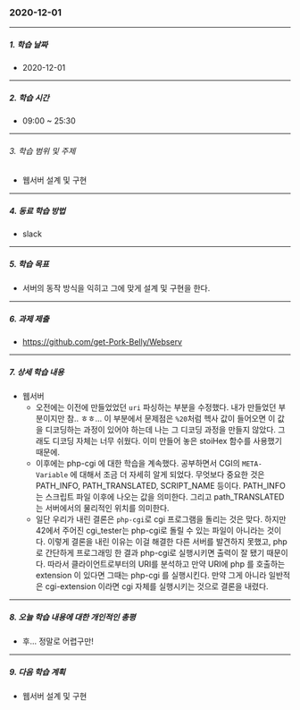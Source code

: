 ### 2020-12-01

-----
##### 1. 학습 날짜
- 2020-12-01

-----
##### 2. 학습 시간
- 09:00 ~ 25:30

-----
###### 3. 학습 범위 및 주제
- 웹서버 설계 및 구현

-----
##### 4. 동료 학습 방법
- slack

-----
##### 5. 학습 목표
- 서버의 동작 방식을 익히고 그에 맞게 설계 및 구현을 한다.

-----
##### 6. 과제 제출
- https://github.com/get-Pork-Belly/Webserv

-----
##### 7. 상세 학습 내용

-  웹서버
    - 오전에는 이전에 만들었었던 `uri` 파싱하는 부분을 수정했다. 내가 만들었던 부분이지만 참.. ㅎㅎ... 이 부분에서 문제점은 `%20`처럼 헥사 값이 들어오면 이 값을 디코딩하는 과정이 있어야 하는데 나는 그 디코딩 과정을 만들지 않았다. 그래도 디코딩 자체는 너무 쉬웠다. 이미 만들어 놓은 stoiHex 함수를 사용했기 때문에.
    - 이후에는 php-cgi 에 대한 학습을 계속했다. 공부하면서 CGI의 `META-Variable` 에 대해서 조금 더 자세히 알게 되었다. 무엇보다 중요한 것은 PATH_INFO, PATH_TRANSLATED, SCRIPT_NAME 등이다. PATH_INFO 는 스크립트 파일 이후에 나오는 값을 의미한다. 그리고 path_TRANSLATED는 서버에서의 물리적인 위치를 의미한다.
    - 일단 우리가 내린 결론은 `php-cgi`로 cgi 프로그램을 돌리는 것은 맞다. 하지만 42에서 주어진 cgi_tester는 php-cgi로 돌릴 수 있는 파일이 아니라는 것이다. 이렇게 결론을 내린 이유는 이걸 해결한 다른 서버를 발견하지 못했고, php로 간단하게 프로그래밍 한 결과 php-cgi로 실행시키면 출력이 잘 됐기 때문이다. 따라서 클라이언트로부터의 URI를 분석하고 만약 URI에 php 를 호출하는 extension 이 있다면 그때는 php-cgi 를 실행시킨다. 만약 그게 아니라 일반적은 cgi-extension 이라면 cgi 자체를 실행시키는 것으로 결론을 내렸다.
-----

##### 8. 오늘 학습 내용에 대한 개인적인 총평
- 후... 정말로 어렵구만!

-----

##### 9. 다음 학습 계획

- 웹서버 설계 및 구현
